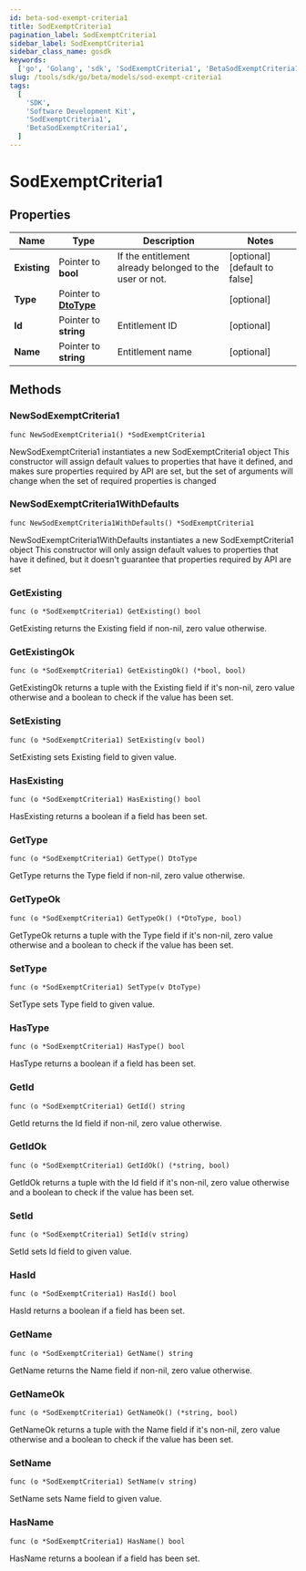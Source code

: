 ```yaml
---
id: beta-sod-exempt-criteria1
title: SodExemptCriteria1
pagination_label: SodExemptCriteria1
sidebar_label: SodExemptCriteria1
sidebar_class_name: gosdk
keywords:
  ['go', 'Golang', 'sdk', 'SodExemptCriteria1', 'BetaSodExemptCriteria1']
slug: /tools/sdk/go/beta/models/sod-exempt-criteria1
tags:
  [
    'SDK',
    'Software Development Kit',
    'SodExemptCriteria1',
    'BetaSodExemptCriteria1',
  ]
---
```


# SodExemptCriteria1

## Properties

| Name | Type | Description | Notes |
| --- | --- | --- | --- |
| **Existing** | Pointer to **bool** | If the entitlement already belonged to the user or not. | [optional] [default to false] |
| **Type** | Pointer to [**DtoType**](dto-type) |  | [optional] |
| **Id** | Pointer to **string** | Entitlement ID | [optional] |
| **Name** | Pointer to **string** | Entitlement name | [optional] |

## Methods

### NewSodExemptCriteria1

`func NewSodExemptCriteria1() *SodExemptCriteria1`

NewSodExemptCriteria1 instantiates a new SodExemptCriteria1 object This constructor will assign default values to properties that have it defined, and makes sure properties required by API are set, but the set of arguments will change when the set of required properties is changed

### NewSodExemptCriteria1WithDefaults

`func NewSodExemptCriteria1WithDefaults() *SodExemptCriteria1`

NewSodExemptCriteria1WithDefaults instantiates a new SodExemptCriteria1 object This constructor will only assign default values to properties that have it defined, but it doesn't guarantee that properties required by API are set

### GetExisting

`func (o *SodExemptCriteria1) GetExisting() bool`

GetExisting returns the Existing field if non-nil, zero value otherwise.

### GetExistingOk

`func (o *SodExemptCriteria1) GetExistingOk() (*bool, bool)`

GetExistingOk returns a tuple with the Existing field if it's non-nil, zero value otherwise and a boolean to check if the value has been set.

### SetExisting

`func (o *SodExemptCriteria1) SetExisting(v bool)`

SetExisting sets Existing field to given value.

### HasExisting

`func (o *SodExemptCriteria1) HasExisting() bool`

HasExisting returns a boolean if a field has been set.

### GetType

`func (o *SodExemptCriteria1) GetType() DtoType`

GetType returns the Type field if non-nil, zero value otherwise.

### GetTypeOk

`func (o *SodExemptCriteria1) GetTypeOk() (*DtoType, bool)`

GetTypeOk returns a tuple with the Type field if it's non-nil, zero value otherwise and a boolean to check if the value has been set.

### SetType

`func (o *SodExemptCriteria1) SetType(v DtoType)`

SetType sets Type field to given value.

### HasType

`func (o *SodExemptCriteria1) HasType() bool`

HasType returns a boolean if a field has been set.

### GetId

`func (o *SodExemptCriteria1) GetId() string`

GetId returns the Id field if non-nil, zero value otherwise.

### GetIdOk

`func (o *SodExemptCriteria1) GetIdOk() (*string, bool)`

GetIdOk returns a tuple with the Id field if it's non-nil, zero value otherwise and a boolean to check if the value has been set.

### SetId

`func (o *SodExemptCriteria1) SetId(v string)`

SetId sets Id field to given value.

### HasId

`func (o *SodExemptCriteria1) HasId() bool`

HasId returns a boolean if a field has been set.

### GetName

`func (o *SodExemptCriteria1) GetName() string`

GetName returns the Name field if non-nil, zero value otherwise.

### GetNameOk

`func (o *SodExemptCriteria1) GetNameOk() (*string, bool)`

GetNameOk returns a tuple with the Name field if it's non-nil, zero value otherwise and a boolean to check if the value has been set.

### SetName

`func (o *SodExemptCriteria1) SetName(v string)`

SetName sets Name field to given value.

### HasName

`func (o *SodExemptCriteria1) HasName() bool`

HasName returns a boolean if a field has been set.
